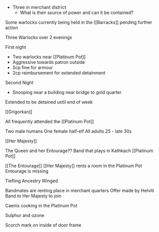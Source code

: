 - Three in merchant district
	- What is their source of power and can it be contained?

Some warlocks currently being held in the [[Barracks]] pending further action

Three Warlocks over 2 evenings

First night
- Two warlocks near [[Platinum Pot]]
- Aggressive towards patron outside
- 5cp fine for armour
- 2cp reimbursement for extended detainment

Second Night
- Snooping near a building near bridge to gold quarter


Extended to be detained until end of week

[[Grigorkan]] 

All frequently attended the [[Platinum Pot]]

Two male humans
One female half-elf
All adults 25 - late 30s

[[Her Majesty]]

The Queen and her Entourage??
	Band that plays in Kathkach
	[[Platinum Pot]]

[[The Entourage]] 
	[[Her Majesty]] rents a room in the Platinum Pot
	Entourage is missing

Tiefling Ancestry
Winged

Bandmates are renting place in merchant quarters
Offer made by Helviti Band to Her Majesty to join

Caenis cooking in the Platinum Pot

Sulphur and ozone

Scorch mark on inside of door frame
